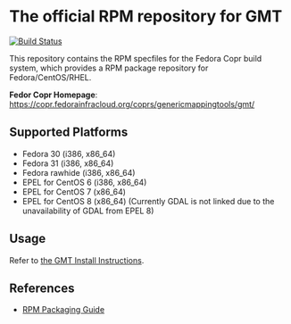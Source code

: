 # The official RPM repository for GMT

[![Build Status](https://travis-ci.org/GenericMappingTools/gmt-rpm.svg?branch=master)](https://travis-ci.org/GenericMappingTools/gmt-rpm)

This repository contains the RPM specfiles for the Fedora Copr build system,
which provides a RPM package repository for Fedora/CentOS/RHEL.

**Fedor Copr Homepage**: https://copr.fedorainfracloud.org/coprs/genericmappingtools/gmt/

## Supported Platforms

- Fedora 30 (i386, x86_64)
- Fedora 31 (i386, x86_64)
- Fedora rawhide (i386, x86_64)
- EPEL for CentOS 6 (i386, x86_64)
- EPEL for CentOS 7 (x86_64)
- EPEL for CentOS 8 (x86_64) (Currently GDAL is not linked due to the unavailability of GDAL from EPEL 8)

## Usage

Refer to [the GMT Install Instructions](https://github.com/GenericMappingTools/gmt/blob/master/INSTALL.md).

## References

- [RPM Packaging Guide](https://rpm-packaging-guide.github.io/)
